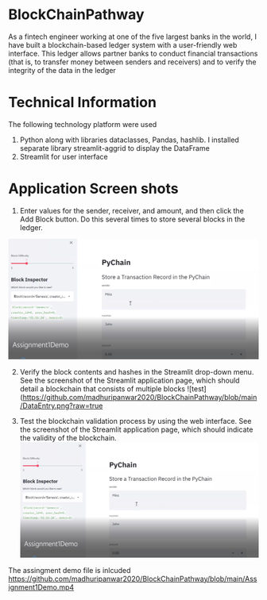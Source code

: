 # BlockChainPathway

As a fintech engineer working at one of the five largest banks in the world, I have built
a blockchain-based ledger system with a user-friendly web interface. This ledger allows partner banks to conduct financial transactions (that is, to transfer money between senders and receivers) and to verify the integrity of the data in the ledger

# Technical Information
The following technology platform were used 
1. Python along with libraries dataclasses, Pandas, hashlib. I installed separate library streamlit-aggrid to display the DataFrame
2. Streamlit for user interface

# Application Screen shots


1. Enter values for the sender, receiver, and amount, and then click the Add Block button. Do this several times to store several blocks in the ledger.

![test](https://github.com/madhuripanwar2020/BlockChainPathway/blob/main/DataEntry.png?raw=true)


2. Verify the block contents and hashes in the Streamlit drop-down menu. See the screenshot of the Streamlit application page, which should detail a blockchain that consists of multiple blocks
![test](https://github.com/madhuripanwar2020/BlockChainPathway/blob/main/DataEntry.png?raw=true


3. Test the blockchain validation process by using the web interface. See the screenshot of the Streamlit application page, which should indicate the validity of the blockchain.
![test](https://github.com/madhuripanwar2020/BlockChainPathway/blob/main/DataEntry.png?raw=true)


The assingment demo file is inlcuded 
https://github.com/madhuripanwar2020/BlockChainPathway/blob/main/Assignment1Demo.mp4
